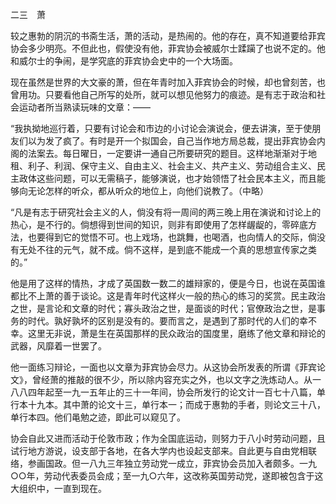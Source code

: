 二三　萧

  

较之惠勃的阴沉的书斋生活，萧的活动，是热闹的。他的存在，真不知道要给菲宾协会多少明亮。不但此也，假使没有他，菲宾协会被威尔士蹂躏了也说不定的。他和威尔士的争闹，是学究底的菲宾协会史中的一个大场面。

现在虽然是世界的大文豪的萧，但在年青时加入菲宾协会的时候，却也曾刻苦，也曾用功。只要看他自己所写的处所，就可以想见他努力的痕迹。是有志于政治和社会运动者所当熟读玩味的文章：——

  

“我执拗地巡行着，只要有讨论会和市边的小讨论会演说会，便去讲演，至于使朋友们以为发了疯了。有时是开一个拟国会，自己当作地方局总裁，提出菲宾协会内阁的法案去。每日曜日，一定要讲一通自己所要研究的题目。这样地渐渐对于地租、利子、利润、保守主义、自由主义、社会主义、共产主义、劳动组合主义、民主政体这些问题，可以无需稿子，能够演说，也才始领悟了社会民本主义，而且能够向无论怎样的听众，都从听众的地位上，向他们说教了。（中略）

“凡是有志于研究社会主义的人，倘没有将一周间的两三晚上用在演说和讨论上的热心，是不行的。倘想得到世间的知识，则非有即使用了怎样龌龊的，零碎底方法，也要得到它的觉悟不可。也上戏场，也跳舞，也喝酒，也向情人的交际，倘没有无处不往的元气，就不成。倘不这样，是到底不能成一个真的思想宣传家之类的。”

  

他是用了这样的情热，才成了英国数一数二的雄辩家的，便是今日，也说在英国谁都比不上萧的善于谈论。这是青年时代这样火一般的热心的练习的奖赏。民主政治之世，是言论和文章的时代；寡头政治之世，是面谈的时代；官僚政治之世，是事务的时代。孰好孰坏的区别是没有的。要而言之，是遇到了那时代的人们的幸不幸。这里无非说，萧是生在英国那样的民众政治的国度里，磨练了他文章和辩论的武器，风靡着一世罢了。

他一面练习辩论，一面也以文章为菲宾协会尽力。从这协会所发表的所谓《菲宾论文》，曾经萧的推敲的很不少，所以除内容充实之外，也以文字之洗炼动人。从一八八四年起至一九一五年止的三十一年间，协会所发行的论文计一百七十八篇，单行本十九本。其中萧的论文十三，单行本一；而成于惠勃的手者，则论文三十八，单行本四。他们黾勉之迹，即此可以窥见了。

协会自此又进而活动于伦敦市政；作为全国底运动，则努力于八小时劳动问题，且试行地方游说，设支部于各地，在各大学内也设起支部来。自此更与自由党相联络，参画国政。但一八九三年独立劳动党一成立，菲宾协会员加入者颇多。一九○○年，劳动代表委员会成；至一九○六年，这改称英国劳动党，遂即被包含于这大组织中，一直到现在。